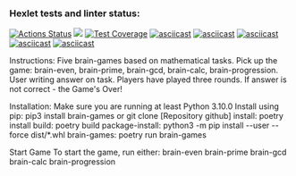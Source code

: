### Hexlet tests and linter status:
[![Actions Status](https://github.com/prStudentka/python-project-49/workflows/hexlet-check/badge.svg)](https://github.com/prStudentka/python-project-49/actions) 
<a href="https://codeclimate.com/github/prStudentka/python-project-49/maintainability"><img src="https://api.codeclimate.com/v1/badges/ba9849db3701e0125ea1/maintainability" /></a>
[![Test Coverage](https://api.codeclimate.com/v1/badges/ba9849db3701e0125ea1/test_coverage)](https://codeclimate.com/github/prStudentka/python-project-49/test_coverage)
[![asciicast](https://asciinema.org/a/SrsICLMVrNKgXakkqRdl5dGvg.svg)](https://asciinema.org/a/SrsICLMVrNKgXakkqRdl5dGvg)
[![asciicast](https://asciinema.org/a/9nbtaiZva4D3dyYgy1mkz49uI.svg)](https://asciinema.org/a/9nbtaiZva4D3dyYgy1mkz49uI)
[![asciicast](https://asciinema.org/a/NEC635aoSR3KehzySCBmfkuIl.svg)](https://asciinema.org/a/NEC635aoSR3KehzySCBmfkuIl)
[![asciicast](https://asciinema.org/a/bX7DTVTuku2Dny6cfsWvq3TPT.svg)](https://asciinema.org/a/bX7DTVTuku2Dny6cfsWvq3TPT)
[![asciicast](https://asciinema.org/a/AGQ7fKImvQ6lZFtZEcEfV7K5q.svg)](https://asciinema.org/a/AGQ7fKImvQ6lZFtZEcEfV7K5q)

Instructions:
Five brain-games based on mathematical tasks.
Pick up the game: brain-even, brain-prime, brain-gcd, brain-calc, brain-progression.
User writing answer on task.
Players have played three rounds.
If answer is not correct - the Game's Over!

Installation:
Make sure you are running at least Python 3.10.0
Install using pip:  pip3 install brain-games
or
git clone  [Repository github]
install: poetry install
build: poetry build
package-install: python3 -m pip install --user --force dist/*.whl
brain-games: poetry run brain-games

Start Game
To start the game, run either:
brain-even
brain-prime
brain-gcd
brain-calc
brain-progression
